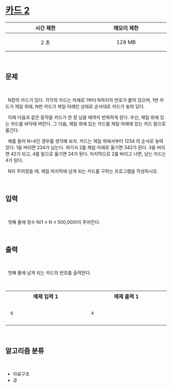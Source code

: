 # [카드 2](https://www.acmicpc.net/problem/2164)

<center>

| 시간 제한 | 메모리 제한 |
| :-------: | :---------: |
|   2 초    |   128 MB    |

</center>
<br />

## 문제

<br />

&nbsp; N장의 카드가 있다. 각각의 카드는 차례로 1부터 N까지의 번호가 붙어 있으며, 1번 카드가 제일 위에, N번 카드가 제일 아래인 상태로 순서대로 카드가 놓여 있다.

&nbsp; 이제 다음과 같은 동작을 카드가 한 장 남을 때까지 반복하게 된다. 우선, 제일 위에 있는 카드를 바닥에 버린다. 그 다음, 제일 위에 있는 카드를 제일 아래에 있는 카드 밑으로 옮긴다.

&nbsp; 예를 들어 N=4인 경우를 생각해 보자. 카드는 제일 위에서부터 1234 의 순서로 놓여있다. 1을 버리면 234가 남는다. 여기서 2를 제일 아래로 옮기면 342가 된다. 3을 버리면 42가 되고, 4를 밑으로 옮기면 24가 된다. 마지막으로 2를 버리고 나면, 남는 카드는 4가 된다.

&nbsp; N이 주어졌을 때, 제일 마지막에 남게 되는 카드를 구하는 프로그램을 작성하시오.

<br />

## 입력

<br />

&nbsp; 첫째 줄에 정수 N(1 ≤ N ≤ 500,000)이 주어진다.

<br />

## 출력

<br />

&nbsp; 첫째 줄에 남게 되는 카드의 번호를 출력한다.

<br />
<center>
<style>th {width: 30vw; text-align: center;} td {padding: 1em;}</style>
<table><tr><th>예제 입력 1</th><th>예제 출력 1</th></tr><tr><td><div>

```
6
```

</div></td><td>

```
4
```

</td></tr></table>
</center>
<br />

## 알고리즘 분류

<br />

- 자료구조
- 큐
